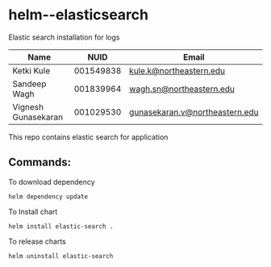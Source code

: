 # helm--elasticsearch
Elastic search installation for logs

| Name                | NUID      | Email                          |
| ------------------- | --------- | ------------------------------ |
| Ketki Kule          | 001549838 | kule.k@northeastern.edu        |
| Sandeep Wagh        | 001839964 | wagh.sn@northeastern.edu       |
| Vignesh Gunasekaran | 001029530 | gunasekaran.v@northeastern.edu |

This repo contains elastic search for application
    
## Commands:

To download dependency
```
helm dependency update
```
To Install chart
```
helm install elastic-search .
```
To release charts
```
helm uninstall elastic-search
```

